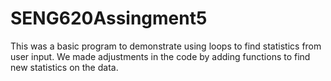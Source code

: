 # SENG620Assingment5
This was a basic program to demonstrate using loops to find statistics from user input. We made adjustments in the code by adding functions to find new statistics on the data.
